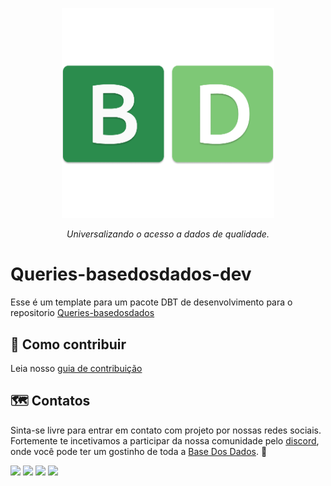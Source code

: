 <p align="center">
    <a href="https://basedosdados.org">
        <img src="https://github.com/basedosdados/sdk/blob/master/docs/docs/pt/images/bd_minilogo.png" width="340" alt="Base dos Dados">
    </a>
</p>

<p align="center">
    <em>Universalizando o acesso a dados de qualidade.</em>
</p>

# Queries-basedosdados-dev

Esse é um template para um pacote DBT de desenvolvimento
para o repositorio [Queries-basedosdados][queries] 

## 👥 Como contribuir

Leia nosso [guia de contribuição](./CONTRIBUTING.md)

## 🗺️ Contatos

Sinta-se livre para entrar em contato com projeto por nossas redes sociais.
<br />
Fortemente te incetivamos a participar da nossa comunidade pelo [discord][discord-invite], onde você pode ter um gostinho de toda a [Base Dos Dados][bd]. 🫶

[![][img-discord]][discord-invite]
[![][img-linke]][linkedin]
[![][img-x]][x]
[![][img-youtube]][youtube]

<!-- Referencias -->

[img-discord]: https://img.shields.io/badge/Discord-Comunidade-blue?style=for-the-badge&logo=Discord
[img-x]: https://img.shields.io/badge/Fique%20por%20dentro-blue?style=for-the-badge&logo=x
[img-youtube]: https://img.shields.io/badge/Youtube-Assista-red?style=for-the-badge&logo=youtube
[img-linke]: https://img.shields.io/badge/Linkedin-Acesse-blue?style=for-the-badge&logo=linkedin

[discord-invite]: https://discord.com/invite/huKWpsVYx4
[x]: https://twitter.com/basedosdados
[youtube]: https://www.youtube.com/c/BasedosDados
[bd]: https://basedosdados.org
[linkedin]: https://www.linkedin.com/company/base-dos-dados
[queries]: https://github.com/basedosdados/queries-basedosdados